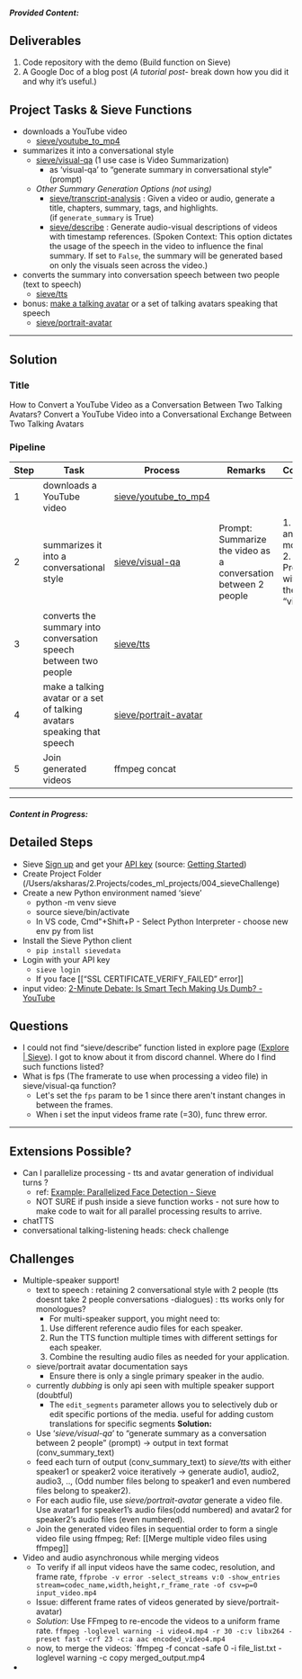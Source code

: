 ##### Provided Content:
## Deliverables
1. Code repository with the demo (Build function on Sieve)
2. A Google Doc of a blog post (*A tutorial post*- break down how you did it and why it’s useful.)

## Project Tasks & Sieve Functions
- downloads a YouTube video
	- [sieve/youtube_to_mp4](https://www.sievedata.com/functions/sieve/youtube_to_mp4)
- summarizes it into a conversational style
	- [sieve/visual-qa](https://www.sievedata.com/functions/sieve/visual-qa) (1 use case is Video Summarization)
		- as ‘visual-qa’ to “generate summary in conversational style” (prompt)
	- *Other Summary Generation Options (not using)*
		- [sieve/transcript-analysis](https://www.sievedata.com/functions/sieve/transcript-analysis) : Given a video or audio, generate a title, chapters, summary, tags, and highlights. (if `generate_summary` is True)
		- [sieve/describe](https://www.sievedata.com/functions/sieve/describe) : Generate audio-visual descriptions of videos with timestamp references. (Spoken Context: This option dictates the usage of the speech in the video to influence the final summary. If set to `False`, the summary will be generated based on only the visuals seen across the video.)
- converts the summary into conversation speech between two people (text to speech)
	- [sieve/tts](https://www.sievedata.com/functions/sieve/tts)
- bonus: [make a talking avatar](https://www.sievedata.com/blog/portrait-avatar-talking-head-video-api-hedra-infinity) or a set of talking avatars speaking that speech
	- [sieve/portrait-avatar](https://www.sievedata.com/functions/sieve/portrait-avatar)

---
## Solution 
### Title
How to Convert a YouTube Video as a Conversation Between Two Talking Avatars?
Convert a YouTube Video into a Conversational Exchange Between Two Talking Avatars
### Pipeline

| Step | Task                                                                   | Process                                                                            | Remarks                                                        | Compare                                                       |
| ---- | ---------------------------------------------------------------------- | ---------------------------------------------------------------------------------- | -------------------------------------------------------------- | ------------------------------------------------------------- |
| 1    | downloads a YouTube video                                              | [sieve/youtube_to_mp4](https://www.sievedata.com/functions/sieve/youtube_to_mp4)   |                                                                |                                                               |
| 2    | summarizes it into a conversational style                              | [sieve/visual-qa](https://www.sievedata.com/functions/sieve/visual-qa)             | Prompt: Summarize the video as a conversation between 2 people | 1. flash and pro models<br>2. Prompt without the word “video” |
| 3    | converts the summary into conversation speech between two people       | [sieve/tts](https://www.sievedata.com/functions/sieve/tts)                         |                                                                |                                                               |
| 4    | make a talking avatar or a set of talking avatars speaking that speech | [sieve/portrait-avatar](https://www.sievedata.com/functions/sieve/portrait-avatar) |                                                                |                                                               |
| 5    | Join generated videos                                                  | ffmpeg concat                                                                      |                                                                |                                                               |

---
##### Content in Progress:
## Detailed Steps
- Sieve [Sign up](https://www.sievedata.com/dashboard) and get your [API key](https://www.sievedata.com/dashboard/settings) (source: [Getting Started](https://docs.sievedata.com/guide/intro#getting-started))
- Create Project Folder (/Users/aksharas/2.Projects/codes_ml_projects/004_sieveChallenge)
- Create a new Python environment named ‘sieve’
	- python -m venv sieve 
	- source sieve/bin/activate
	- In VS code, Cmd"+Shift+P - Select Python Interpreter - choose new env py from list
- Install the Sieve Python client
	- `pip install sievedata`
- Login with your API key
	 - `sieve login`
	 - If you face [[“SSL CERTIFICATE_VERIFY_FAILED” error]]
- input video: [2-Minute Debate: Is Smart Tech Making Us Dumb? - YouTube](https://youtu.be/mh8AfvllYwA) 

## Questions
- I could not find “sieve/describe” function listed in explore page ([Explore | Sieve](https://www.sievedata.com/explore)). I got to know about it from discord channel. Where do I find such functions listed?
- What is fps (The framerate to use when processing a video file) in sieve/visual-qa function?
	- Let's set the `fps` param to be 1 since there aren't instant changes in between the frames.
	- When i set the input videos frame rate (=30), func threw error. 

---
## Extensions Possible?
- Can I parallelize processing - tts and avatar generation of individual turns ?
	- ref: [Example: Parallelized Face Detection - Sieve](https://docs.sievedata.com/guide/examples/parallelized-face-detection)
	- NOT SURE if push inside a sieve function works - not sure how to make code to wait for all parallel processing results to arrive.
- chatTTS
- conversational talking-listening heads: check challenge
## Challenges
- Multiple-speaker support!
	- text to speech : retaining 2 conversational style with 2 people (tts doesnt take 2 people conversations -dialogues) : tts works only for monologues?
		- For multi-speaker support, you might need to:
		1. Use different reference audio files for each speaker.
		2. Run the TTS function multiple times with different settings for each speaker.
		3. Combine the resulting audio files as needed for your application.
	- sieve/portrait avatar  documentation says
		- Ensure there is only a single primary speaker in the audio.
	-  currently *dubbing* is only api seen with multiple speaker support (doubtful)
		- The `edit_segments` parameter allows you to selectively dub or edit specific portions of the media. useful for adding custom translations for specific segments
	**Solution:** 
	- Use  ‘*sieve/visual-qa*’ to “generate summary as a conversation between 2 people” (prompt) → output in text format (conv_summary_text)
	- feed each turn of output (conv_summary_text) to *sieve/tts* with either speaker1 or speaker2 voice iteratively → generate audio1, audio2, audio3, .., (Odd number files belong to speaker1 and even numbered files belong to speaker2).
	- For each audio file, use *sieve/portrait-avatar* generate a video file. Use avatar1 for speaker1’s audio files(odd numbered) and avatar2 for speaker2’s audio files (even numbered). 
	- Join the generated video files in sequential order to form a single video file using ffmpeg; Ref: [[Merge multiple video files using ffmpeg]]
- Video and audio asynchronous while merging videos 
	- To verify if all input videos have the same codec, resolution, and frame rate,
	`ffprobe -v error -select_streams v:0 -show_entries stream=codec_name,width,height,r_frame_rate -of csv=p=0 input_video.mp4`
	- Issue: different frame rates of videos generated by sieve/portrait-avatar)
	- *Solution*: Use FFmpeg to re-encode the videos to a uniform frame rate.
	`ffmpeg -loglevel warning -i video4.mp4 -r 30 -c:v libx264 -preset fast -crf 23 -c:a aac encoded_video4.mp4`
	- now, to merge the videos:
	`ffmpeg -f concat -safe 0 -i file_list.txt -loglevel warning -c copy merged_output.mp4
-



	






	
	
